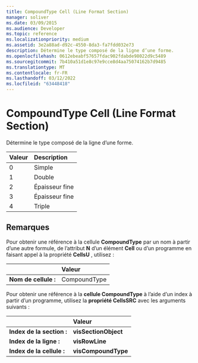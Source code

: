 ```yaml
---
title: CompoundType Cell (Line Format Section)
manager: soliver
ms.date: 03/09/2015
ms.audience: Developer
ms.topic: reference
ms.localizationpriority: medium
ms.assetid: 3e2a88ad-d92c-4550-8da3-fa7fdd032e73
description: Détermine le type composé de la ligne d’une forme.
ms.openlocfilehash: 0612ebeabf57657fdac902fdabde98022d9c5489
ms.sourcegitcommit: 7b410a51d1e8c97e9cce8d4aa75074162b7d9485
ms.translationtype: MT
ms.contentlocale: fr-FR
ms.lasthandoff: 03/12/2022
ms.locfileid: "63448418"
---
```

# <a name="compoundtype-cell-line-format-section"></a>CompoundType Cell (Line Format Section)

Détermine le type composé de la ligne d’une forme. 
  
|**Valeur**|**Description**|
|:-----|:-----|
|0  <br/> |Simple  <br/> |
|1  <br/> |Double  <br/> |
|2  <br/> |Épaisseur fine  <br/> |
|3  <br/> |Épaisseur fine  <br/> |
|4  <br/> |Triple  <br/> |
   
## <a name="remarks"></a>Remarques

Pour obtenir une référence à la cellule **CompoundType** par un nom à partir d’une autre formule, de l’attribut **N** d’un élément **Cell** ou d’un programme en faisant appel à la propriété **CellsU** , utilisez : 
  
||Valeur |
|:-----|:-----|
| **Nom de cellule :**  <br/> | CompoundType  <br/> |
   
Pour obtenir une référence à la **cellule CompoundType** à l’aide d’un index à partir d’un programme, utilisez la **propriété CellsSRC** avec les arguments suivants : 
  
||Valeur |
|:-----|:-----|
| **Index de la section :**  <br/> |**visSectionObject** <br/> |
| **Index de la ligne :**  <br/> |**visRowLine** <br/> |
| **Index de la cellule :**  <br/> |**visCompoundType** <br/> |
   

